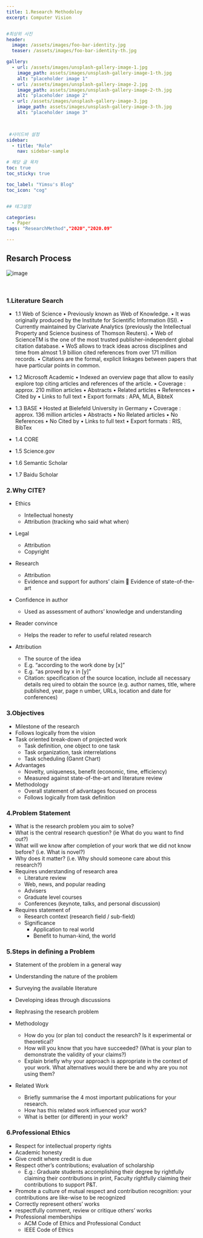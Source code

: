 ```yaml
---
title: 1.Research Methodoloy
excerpt: Computer Vision


#최상위 사진
header:
  image: /assets/images/foo-bar-identity.jpg
  teaser: /assets/images/foo-bar-identity-th.jpg

gallery:
  - url: /assets/images/unsplash-gallery-image-1.jpg
    image_path: assets/images/unsplash-gallery-image-1-th.jpg
    alt: "placeholder image 1"
  - url: /assets/images/unsplash-gallery-image-2.jpg
    image_path: assets/images/unsplash-gallery-image-2-th.jpg
    alt: "placeholder image 2"
  - url: /assets/images/unsplash-gallery-image-3.jpg
    image_path: assets/images/unsplash-gallery-image-3-th.jpg
    alt: "placeholder image 3"
    


 #사이드바 설정 
sidebar:
  - title: "Role"
    nav: sidebar-sample

# 해당 글 목차
toc: true
toc_sticky: true

toc_label: "Yimsu's Blog"
toc_icon: "cog"


## 테그설정

categories:
  - Paper
tags: "ResearchMethod","2020","2020.09"

---
```


## Resarch Process


![image](/assets/images/computervision/20200919_1.png)

<br/>

### 1.Literature Search

- 1.1 Web of Science
    • Previously known as Web of Knowledge.
    • It was originally produced by the Institute for Scientific Information (ISI).
    • Currently maintained by Clarivate Analytics (previously the Intellectual Property and Science business of Thomson Reuters).
    • Web of ScienceTM is the one of the most trusted publisher-independent global citation database.
    • WoS allows to track ideas across disciplines and time from almost 1.9 billion cited references from over 171 million records.
    • Citations are the formal, explicit linkages between papers that have particular points in common.

- 1.2 Microsoft Academic
    • Indexed an overview page that allow to easily explore top citing articles and references of the article.
    • Coverage : approx. 210 million articles
    • Abstracts
    • Related articles
    • References
    • Cited by
    • Links to full text
    • Export formats : APA, MLA, BibteX

- 1.3 BASE
    • Hosted at Bielefeld University in Germany
    • Coverage : approx. 136 million articles
    • Abstracts
    • No Related articles
    • No References
    • No Cited by
    • Links to full text
    • Export formats : RIS, BibTex

- 1.4 CORE
- 1.5 Science.gov
- 1.6 Semantic Scholar
- 1.7 Baidu Scholar

### 2.Why CITE?
- Ethics
    - Intellectual honesty
    - Attribution (tracking who said what when)
- Legal
    - Attribution
    - Copyright
- Research
    - Attribution
    - Evidence and support for authors’ claim  Evidence of state-of-the-art
- Confidence in author
    - Used as assessment of authors’ knowledge and understanding
- Reader convince
    - Helps the reader to refer to useful related research

- Attribution
    - The source of the idea
    - E.g. “according to the work done by [x]”
    - E.g. “as proved by x in [y]”
    - Citation: specification of the source location, include all necessary details req uired to obtain the source (e.g. author names, title, where published, year, page n umber, URLs, location and date for conferences)

### 3.Objectives
- Milestone of the research
- Follows logically from the vision
- Task oriented break-down of projected work
    - Task definition, one object to one task
    - Task organization, task interrelations
    - Task scheduling (Gannt Chart)
- Advantages
    - Novelty, uniqueness, benefit (economic, time, efficiency)
    - Measured against state-of-the-art and literature review 
- Methodology
    - Overall statement of advantages focused on process
    - Follows logically from task definition


### 4.Problem Statement
- What is the research problem you aim to solve?
- What is the central research question? (ie What do you want to find out?)
- What will we know after completion of your work that we did not know before? (i.e. What is novel?)
- Why does it matter? (i.e. Why should someone care about this research?)
- Requires understanding of research area
    - Literature review
    - Web, news, and popular reading
    - Advisers
    - Graduate level courses
    - Conferences (keynote, talks, and personal discussion)
- Requires statement of
    - Research context (research field / sub-field)
    - Significance
        - Application to real world
        - Benefit to human-kind, the world

### 5.Steps in defining a Problem
- Statement of the problem in a general way
- Understanding the nature of the problem
- Surveying the available literature
- Developing ideas through discussions
- Rephrasing the research problem

- Methodology
    - How do you (or plan to) conduct the research? Is it experimental or theoretical?
    - How will you know that you have succeeded? (What is your plan to demonstrate the validity of your claims?)
    - Explain briefly why your approach is appropriate in the context of your work. What alternatives would there be and why are you not using them?
- Related Work
    - Briefly summarise the 4 most important publications for your research.
    - How has this related work influenced your work?   
    - What is better (or different) in your work?

### 6.Professional Ethics
- Respect for intellectual property rights
- Academic honesty
- Give credit where credit is due
- Respect other’s contributions; evaluation of scholarship
    - E.g.: Graduate students accomplishing their degree by rightfully claiming their
contributions in print, Faculty rightfully claiming their contributions to support P&T.
- Promote a culture of mutual respect and contribution recognition: your contributions are like-wise to be recognized
- Correctly represent others’ works
- respectfully comment, review or critique others’ works
- Professional memberships
    - ACM Code of Ethics and Professional Conduct
    - IEEE Code of Ethics




